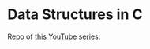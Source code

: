 # Data Structures in C
Repo of [this YouTube series](https://www.youtube.com/playlist?list=PLKol5srg8O8HtPyNdr-YoF34YuH_ygyo0).
